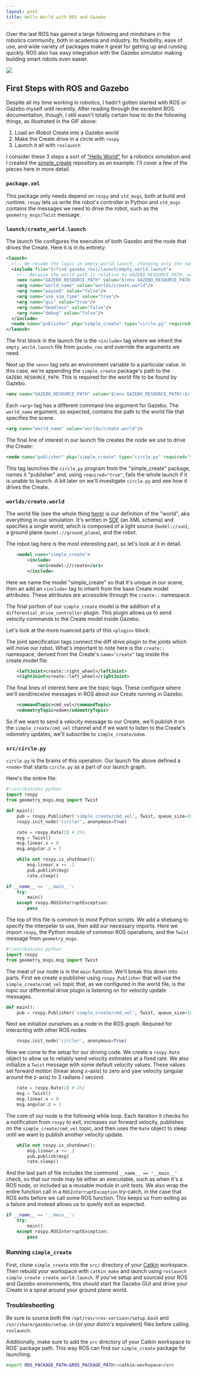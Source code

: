 ```yaml
---
layout: post
title: Hello World with ROS and Gazebo
---
```


Over the last ROS has gained a large following and mindshare in the robotics community, both in academia and industry. Its flexibility, ease of use, and wide variety of packages make it great for getting up and running quickly. ROS also has easy integration with the Gazebo simulator making building smart robots even easier.

<img class="img-responsive" src="/images/simple_create.gif" />

## First Steps with ROS and Gazebo

Despite all my time working in robotics, I hadn't gotten started with ROS or Gazebo myself until recently. After reading through the excellent ROS documentation, though, I still wasn't totally certain how to do the following things, as illustrated in the GIF above:

1. Load an iRobot Create into a Gazebo world
2. Make the Create drive in a circle with `rospy`
3. Launch it all with `roslaunch`

I consider these 3 steps a sort of ["Hello World"](https://en.wikipedia.org/wiki/%22Hello,_World!%22_program) for a robotics simulation and I created the [simple_create](http://github.com/chachi/simple_create) repository as an example. I'll cover a few of the pieces here in more detail.

### `package.xml`

This package only needs depend on `rospy` and `std_msgs`, both at build and runtime. `rospy` lets us write the robot's controller in Python and `std_msgs` contains the messages we need to drive the robot, such as the `geometry_msgs/Twist` message.

### `launch/create_world.launch`

The launch file configures the execution of both Gazebo and the node that drives the Create. Here it is in its entirety:

```xml
<launch>
  <!-- We resume the logic in empty_world.launch, changing only the name of the world to be launched -->
  <include file="$(find gazebo_ros)/launch/empty_world.launch">
    <!-- Because the world path is relative to GAZEBO_RESOURCE_PATH, we append to it here. -->
    <env name="GAZEBO_RESOURCE_PATH" value="$(env GAZEBO_RESOURCE_PATH):$(find simple_create)"/>
    <arg name="world_name" value="worlds/create.world"/>
    <arg name="paused" value="false"/>
    <arg name="use_sim_time" value="true"/>
    <arg name="gui" value="true"/>
    <arg name="headless" value="false"/>
    <arg name="debug" value="false"/>
  </include>
  <node name="publisher" pkg="simple_create" type="circle.py" required="true" />
</launch>
```

The first block in the launch file is the `<include>` tag where we inherit the `empty_world.launch` file from `gazebo_ros` and override the arguments we need.

Next up the `<env>` tag sets an environment variable to a particular value. In this case, we're appending the `simple_create` package's path to the `GAZEBO_RESOURCE_PATH`. This is required for the world file to be found by Gazebo.

```xml 
<env name="GAZEBO_RESOURCE_PATH" value="$(env GAZEBO_RESOURCE_PATH):$(find simple_create)"/>
```

Each `<arg>` tag has a different command line argument for Gazebo. The `world_name` argument, as expected, contains the path to the world file that specifies the scene.

```xml 
<arg name="world_name" value="worlds/create.world"/>
```

The final line of interest in our launch file creates the node we use to drive the Create:

```xml 
<node name="publisher" pkg="simple_create" type="circle.py" required="true" />
``` 

This tag launches the `circle.py` program from the "simple_create" package, names it "publisher" and, using `required="true"`, fails the whole launch if it is unable to launch. A bit later on we'll investigate `circle.py` and see how it drives the Create.

### `worlds/create.world`

The world file (see the whole thing [here](https://github.com/chachi/simple_create/blob/master/worlds/create.world)) is our definition of the "world", aka everything in our simulation. It's written in [SDF](http://sdformat.org/spec) (an XML schema) and specifies a single world, which is composed of a light source (`model://sun`), a ground plane (`model://ground_plane`), and the robot.

The robot tag here is the most interesting part, so let's look at it in detail.

```xml
    <model name="simple_create">
        <include>
	        <uri>model://create</uri>
        </include>
```

Here we name the model "simple_create" so that it's unique in our scene, then an add an `<include>` tag to inherit from the base Create model attributes. These attributes are accessible through the `create::` namespace.

The final portion of our `simple_create` model is the addition of a `differential_drive_controller` plugin. This plugin allows us to send velocity commands to the Create model inside Gazebo.

Let's look at the more nuanced parts of this `<plugin>` block:

The joint specification tags connect the diff drive plugin to the joints which will move our robot. What's important to note here is the `create::` namespace, derived from the Create's `name="create"` tag inside the create.model file.

```xml
	<leftJoint>create::right_wheel</leftJoint>
	<rightJoint>create::left_wheel</rightJoint>
```

The final lines of interest here are the topic tags. These configure where we'll send/receive messages in ROS about our Create running in Gazebo.

```xml
	<commandTopic>cmd_vel</commandTopic>
	<odometryTopic>odom</odometryTopic>
```

So if we want to send a velocity message to our Create, we'll publish it on the `simple_create/cmd_vel` channel and if we want to listen to the Create's odometry updates, we'll subscribe to `simple_create/odom`.

### `src/circle.py`

`circle.py` is the brains of this operation. Our launch file above defined a `<node>` that starts `circle.py` as a part of our launch graph. 

Here's the entire file:

```python
#!/usr/bin/env python
import rospy
from geometry_msgs.msg import Twist

def main():
    pub = rospy.Publisher('simple_create/cmd_vel', Twist, queue_size=10)
    rospy.init_node('circler', anonymous=True)

    rate = rospy.Rate(2) # 2hz
    msg = Twist()
    msg.linear.x = 0
    msg.angular.z = 3

    while not rospy.is_shutdown():
        msg.linear.x += .2
        pub.publish(msg)
        rate.sleep()

if __name__ == '__main__':
    try:
        main()
    except rospy.ROSInterruptException:
        pass
```

The top of this file is common to most Python scripts. We add a shebang to specify the interpeter to use, then add our necessary imports. Here we import `rospy`, the Python module of common ROS operations, and the `Twist` message from `geometry_msgs`.

```python
#!/usr/bin/env python
import rospy
from geometry_msgs.msg import Twist
```

The meat of our node is in the `main` function. We'll break this down into parts. First we create a publisher using `rospy.Publisher` that will use the `simple_create/cmd_vel` topic that, as we configured in the world file, is the topic our differential drive plugin is listening on for velocity update messages.

```python
def main():
    pub = rospy.Publisher('simple_create/cmd_vel', Twist, queue_size=10)
```

Next we initialize ourselves as a node in the ROS graph. Required for interacting with other ROS nodes.

```python
    rospy.init_node('circler', anonymous=True)
```

Now we come to the setup for our driving code. We create a `rospy.Rate` object to allow us to reliably send velocity estimates at a fixed rate. We also initialize a `Twist` message with some default velocity values. These values set forward motion (linear along x-axis) to zero and yaw velocity (angular around the z-axis) to 3 radians / second.

```python
    rate = rospy.Rate(2) # 2hz
    msg = Twist()
    msg.linear.x = 0
    msg.angular.z = 3
```

The core of our node is the following while loop. Each iteration it checks for a notification from `rospy` to exit, increases our forward velocity, publishes on the `simple_create/cmd_vel` topic, and then uses the `Rate` object to sleep until we want to publish another velocity update.

```python
    while not rospy.is_shutdown():
        msg.linear.x += .2
        pub.publish(msg)
        rate.sleep()
```

And the last part of file includes the commond `__name__ == '__main__'` check, so that our node may be either an executable, such as when it's a ROS node, or included as a reusable module in unit tests. We also wrap the entire function call in a `ROSInterruptException` try-catch, in the case that ROS exits before we call some ROS function. This keeps us from exiting as a failure and instead allows us to quietly exit as expected.

```python
if __name__ == '__main__':
    try:
        main()
    except rospy.ROSInterruptException:
        pass
```

### Running `simple_create`

First, clone `simple_create` into the `src/` directory of your [Catkin](http://wiki.ros.org/catkin) workspace. Then rebuild your workspace with `catkin_make` and launch using `roslaunch simple_create create_world.launch`. If you've setup and sourced your ROS and Gazebo environments, this should start the Gazebo GUI and drive your Create in a spiral around your ground plane world.

### Troubleshooting

Be sure to source both the `/opt/ros/<ros-version>/setup.bash` and `/usr/share/gazebo/setup.sh` (or your distro's equivalent) files before calling `roslaunch`.

Additionally, make sure to add the `src` directory of your Catkin workspace to ROS' package path. This way ROS can find our `simple_create` package for launching.

```bash
export ROS_PACKAGE_PATH=$ROS_PACKAGE_PATH:<catkin-workspace>/src
```
